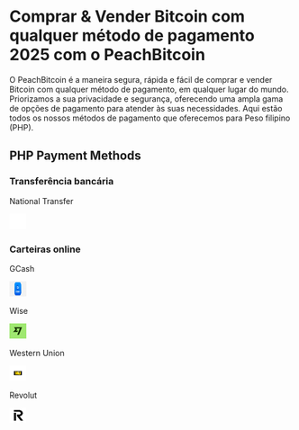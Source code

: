 <body class="payment-methods-page">

# Comprar & Vender Bitcoin com qualquer método de pagamento 2025 com o PeachBitcoin

O PeachBitcoin é a maneira segura, rápida e fácil de comprar e vender Bitcoin com qualquer método de pagamento, em qualquer lugar do mundo. Priorizamos a sua privacidade e segurança, oferecendo uma ampla gama de opções de pagamento para atender às suas necessidades. Aqui estão todos os nossos métodos de pagamento que oferecemos para Peso filipino (PHP).

## PHP Payment Methods

### Transferência bancária

<div class="payment-grid">
    <div class="payment-grid-item">
        <p>National Transfer</p> 
        <img src="/img/faq/logoimg/blank.png" width="30px" height="27px" alt="Comprar bitcoin com national transfer, Vender bitcoin com national transfer">
    </div>
</div>

### Carteiras online

<div class="payment-grid">
    <div class="payment-grid-item">
        <p>GCash</p> 
        <img src="/img/faq/logoimg/gcash.png" width="30px" height="27px" alt="Comprar bitcoin com GCash, Vender bitcoin com GCash">
    </div>
    <div class="payment-grid-item">
        <p>Wise</p> 
        <img src="/img/faq/logoimg/wise.png" width="30px" height="27px" alt="Comprar bitcoin com Wise, Vender bitcoin com Wise">
    </div>
    <div class="payment-grid-item">
        <p>Western Union</p> 
        <img src="/img/faq/logoimg/westernunion.png" width="30px" height="27px" alt="Comprar bitcoin com Western Union, Vender bitcoin com Western Union">
    </div>
    <div class="payment-grid-item">
        <p>Revolut</p> 
        <img src="/img/faq/logoimg/revolut.png" width="30px" height="27px" alt="Comprar bitcoin com Revolut, Vender bitcoin com Revolut">
    </div>
</div>

</body>
